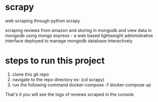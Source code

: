 # scrapy
web scraping through python scrapy

scraping reviews from amazon and storing in mongodb and view data in mongodb using mongo express - a web based lightweight administrative interface deployed to manage mongodb database interactively 

# steps to run this project

1. clone this git repo
2. navigate to the repo directory ex: (cd scrapy)
3. run the following command
    docker-compose -f docker-compose up
    
That's it you will see the logs of reviews scraped in the console 

